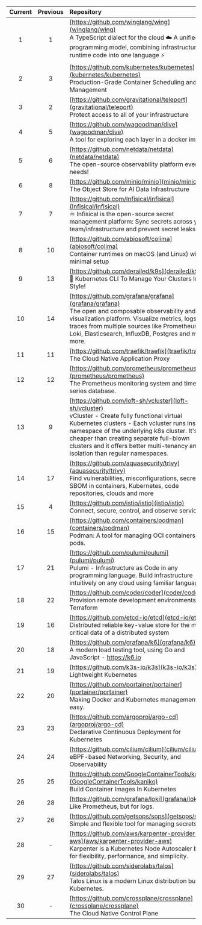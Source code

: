 <div align="center">

|Current|Previous|Repository|Stars|
|:---:|:---:|:---|:---:|
|1|1|[https://github.com/winglang/wing](winglang/wing)<br/>A TypeScript dialect for the cloud ☁️ A unified programming model, combining infrastructure and runtime code into one language ⚡ |4080 <sup>(+431)</sup>|
|2|3|[https://github.com/kubernetes/kubernetes](kubernetes/kubernetes)<br/>Production-Grade Container Scheduling and Management|106351 <sup>(+192)</sup>|
|3|2|[https://github.com/gravitational/teleport](gravitational/teleport)<br/>Protect access to all of your infrastructure|16375 <sup>(+161)</sup>|
|4|5|[https://github.com/wagoodman/dive](wagoodman/dive)<br/>A tool for exploring each layer in a docker image|43341 <sup>(+142)</sup>|
|5|6|[https://github.com/netdata/netdata](netdata/netdata)<br/>The open-source observability platform everyone needs!|67946 <sup>(+137)</sup>|
|6|8|[https://github.com/minio/minio](minio/minio)<br/>The Object Store for AI Data Infrastructure|43882 <sup>(+128)</sup>|
|7|7|[https://github.com/Infisical/infisical](Infisical/infisical)<br/>♾ Infisical is the open-source secret management platform: Sync secrets across your team/infrastructure and prevent secret leaks.|11806 <sup>(+119)</sup>|
|8|10|[https://github.com/abiosoft/colima](abiosoft/colima)<br/>Container runtimes on macOS (and Linux) with minimal setup|16543 <sup>(+118)</sup>|
|9|13|[https://github.com/derailed/k9s](derailed/k9s)<br/>🐶 Kubernetes CLI To Manage Your Clusters In Style!|24639 <sup>(+104)</sup>|
|10|14|[https://github.com/grafana/grafana](grafana/grafana)<br/>The open and composable observability and data visualization platform. Visualize metrics, logs, and traces from multiple sources like Prometheus, Loki, Elasticsearch, InfluxDB, Postgres and many more. |60093 <sup>(+103)</sup>|
|11|11|[https://github.com/traefik/traefik](traefik/traefik)<br/>The Cloud Native Application Proxy|47542 <sup>(+99)</sup>|
|12|12|[https://github.com/prometheus/prometheus](prometheus/prometheus)<br/>The Prometheus monitoring system and time series database.|52498 <sup>(+99)</sup>|
|13|9|[https://github.com/loft-sh/vcluster](loft-sh/vcluster)<br/>vCluster - Create fully functional virtual Kubernetes clusters - Each vcluster runs inside a namespace of the underlying k8s cluster. It's cheaper than creating separate full-blown clusters and it offers better multi-tenancy and isolation than regular namespaces.|5438 <sup>(+96)</sup>|
|14|17|[https://github.com/aquasecurity/trivy](aquasecurity/trivy)<br/>Find vulnerabilities, misconfigurations, secrets, SBOM in containers, Kubernetes, code repositories, clouds and more|21133 <sup>(+91)</sup>|
|15|4|[https://github.com/istio/istio](istio/istio)<br/>Connect, secure, control, and observe services.|34855 <sup>(+89)</sup>|
|16|15|[https://github.com/containers/podman](containers/podman)<br/>Podman: A tool for managing OCI containers and pods.|21485 <sup>(+88)</sup>|
|17|21|[https://github.com/pulumi/pulumi](pulumi/pulumi)<br/>Pulumi - Infrastructure as Code in any programming language. Build infrastructure intuitively on any cloud using familiar languages 🚀|19532 <sup>(+81)</sup>|
|18|22|[https://github.com/coder/coder](coder/coder)<br/>Provision remote development environments via Terraform|6765 <sup>(+81)</sup>|
|19|16|[https://github.com/etcd-io/etcd](etcd-io/etcd)<br/>Distributed reliable key-value store for the most critical data of a distributed system|46180 <sup>(+73)</sup>|
|20|18|[https://github.com/grafana/k6](grafana/k6)<br/>A modern load testing tool, using Go and JavaScript - https://k6.io|23191 <sup>(+70)</sup>|
|21|19|[https://github.com/k3s-io/k3s](k3s-io/k3s)<br/>Lightweight Kubernetes|26282 <sup>(+67)</sup>|
|22|20|[https://github.com/portainer/portainer](portainer/portainer)<br/>Making Docker and Kubernetes management easy.|28581 <sup>(+66)</sup>|
|23|23|[https://github.com/argoproj/argo-cd](argoproj/argo-cd)<br/>Declarative Continuous Deployment for Kubernetes|15980 <sup>(+61)</sup>|
|24|24|[https://github.com/cilium/cilium](cilium/cilium)<br/>eBPF-based Networking, Security, and Observability|18388 <sup>(+59)</sup>|
|25|25|[https://github.com/GoogleContainerTools/kaniko](GoogleContainerTools/kaniko)<br/>Build Container Images In Kubernetes|13788 <sup>(+58)</sup>|
|26|28|[https://github.com/grafana/loki](grafana/loki)<br/>Like Prometheus, but for logs.|21955 <sup>(+56)</sup>|
|27|26|[https://github.com/getsops/sops](getsops/sops)<br/>Simple and flexible tool for managing secrets|14975 <sup>(+55)</sup>|
|28|-|[https://github.com/aws/karpenter-provider-aws](aws/karpenter-provider-aws)<br/>Karpenter is a Kubernetes Node Autoscaler built for flexibility, performance, and simplicity.|5787 <sup>(+53)</sup>|
|29|27|[https://github.com/siderolabs/talos](siderolabs/talos)<br/>Talos Linux is a modern Linux distribution built for Kubernetes.|5231 <sup>(+49)</sup>|
|30|-|[https://github.com/crossplane/crossplane](crossplane/crossplane)<br/>The Cloud Native Control Plane|8652 <sup>(+48)</sup>|


<div>
